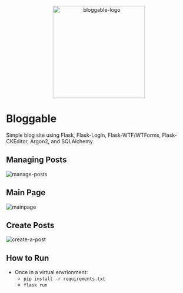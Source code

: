 <p align="center">
  <img src="https://i.imgur.com/1z6EJdA.png" alt="bloggable-logo" width="250" height="250"/>
</p>

# Bloggable
Simple blog site using Flask, Flask-Login, Flask-WTF/WTForms, Flask-CKEditor, Argon2, and SQLAlchemy.

## Managing Posts
![manage-posts](https://github.com/user-attachments/assets/a02acc7a-e2b1-46d3-8b80-891eeab9d445)

## Main Page
![mainpage](https://github.com/user-attachments/assets/c35d68e3-5381-43a5-8caa-6adaeaf064ab)

## Create Posts
![create-a-post](https://github.com/user-attachments/assets/8c357feb-ef57-4ee3-b787-02255fcd8f6b)

## How to Run
- Once in a virtual envrionment:
  - `pip install -r requirements.txt`
  - `flask run`

